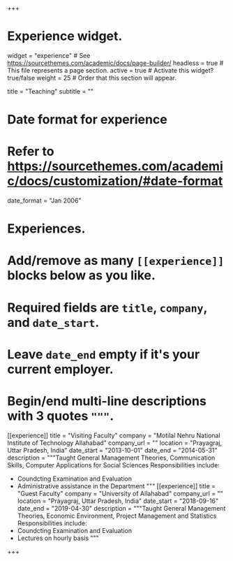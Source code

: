 +++
# Experience widget.
widget = "experience"  # See https://sourcethemes.com/academic/docs/page-builder/
headless = true  # This file represents a page section.
active = true  # Activate this widget? true/false
weight = 25  # Order that this section will appear.

title = "Teaching"
subtitle = ""

# Date format for experience
#   Refer to https://sourcethemes.com/academic/docs/customization/#date-format
date_format = "Jan 2006"

# Experiences.
#   Add/remove as many `[[experience]]` blocks below as you like.
#   Required fields are `title`, `company`, and `date_start`.
#   Leave `date_end` empty if it's your current employer.
#   Begin/end multi-line descriptions with 3 quotes `"""`.
[[experience]]
  title = "Visiting Faculty"
  company = "Motilal Nehru National Institute of Technology Allahabad"
  company_url = ""
  location = "Prayagraj, Uttar Pradesh, India"
  date_start = "2013-10-01"
  date_end = "2014-05-31"
  description = """Taught General Management Theories, Communication Skills, Computer Applications for Social Sciences
  Responsibilities include:
  * Coundcting Examination and Evaluation
  * Administrative assistance in the Department
  """
[[experience]]
  title = "Guest Faculty"
  company = "University of Allahabad"
  company_url = ""
  location = "Prayagraj, Uttar Pradesh, India"
  date_start = "2018-09-16"
  date_end = "2019-04-30"
  description = """Taught General Management Theories, Economic Environment, Project Management and Statistics
  Responsibilities include:
  * Coundcting Examination and Evaluation
  * Lectures on hourly basis
  """

+++
